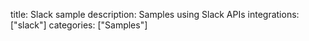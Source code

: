 title: Slack sample
description: Samples using Slack APIs
integrations: ["slack"]
categories: ["Samples"]
